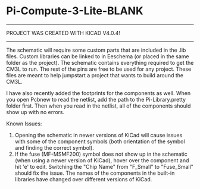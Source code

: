 # Pi-Compute-3-Lite-BLANK
******************************************
PROJECT WAS CREATED WITH KICAD V4.0.4!
******************************************

The schematic will require some custom parts that are included in the .lib files. Custom libraries can be linked to in Eeschema (or placed in the same folder as the project). The schematic contains everything required to get the CM3L to run. The rest of the pins are free to be used for any project. These files are meant to help jumpstart a project that wants to build around the CM3L.

I have also recently added the footprints for the components as well. When you open Pcbnew to read the netlist, add the path to the Pi-Library.pretty folder first. Then when you read in the netlist, all of the components should show up with no errors.

Known Issues:
  1) Opening the schematic in newer versions of KiCad will cause issues with some of the component symbols (both orientation of the symbol and finding the correct symbol).
  2) If the fuse (MF-MSMF200) symbol does not show up in the schematic (when using a newer version of KiCad), hover over the component and hit 'e' to edit. Switching the "Chip Name" from "F_Small" to "Fuse_Small" should fix the issue. The names of the components in the built-in libraries have changed over different versions of KiCad.
